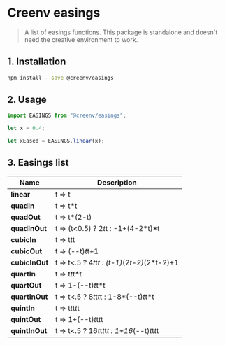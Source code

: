 # Creenv easings

> A list of easings functions. This package is standalone and doesn't need the creative environment to work.

## 1. Installation

```bash
npm install --save @creenv/easings
```

## 2. Usage 

```js 
import EASINGS from "@creenv/easings";

let x = 0.4;

let xEased = EASINGS.linear(x);
```

## 3. Easings list 

| Name | Description |
| ---- | ----------- |
| **linear** | t => t |
| **quadIn** | t => t*t |
| **quadOut** | t => t*(2-t) |
| **quadInOut** | t => (t<0.5) ? 2*t*t : -1+(4-2*t)*t |
| **cubicIn** | t => t*t*t |
| **cubicOut** | t => (--t)*t*t+1 |
| **cubicInOut** | t => t<.5 ? 4*t*t*t : (t-1)*(2*t-2)*(2*t-2)+1 |
| **quartIn** | t => t*t*t*t |
| **quartOut** | t => 1-(--t)*t*t*t |
| **quartInOut** | t => t<.5 ? 8*t*t*t*t : 1-8*(--t)*t*t*t |
| **quintIn** | t => t*t*t*t*t |
| **quintOut** | t => 1+(--t)*t*t*t*t |
| **quintInOut** | t => t<.5 ? 16*t*t*t*t*t : 1+16*(--t)*t*t*t*t |

